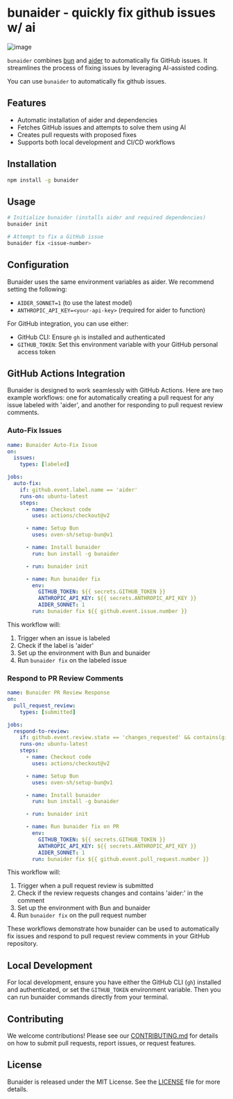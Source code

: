 # bunaider - quickly fix github issues w/ ai

![image](https://github.com/user-attachments/assets/b11a43ac-6e28-4aea-9e3c-ff41f1dbce8a)

`bunaider` combines [bun](https://github.com/oven-sh/bun) and [aider](https://aider.chat) to automatically fix GitHub issues. It streamlines the process of fixing issues by leveraging AI-assisted coding.

You can use `bunaider` to automatically fix github issues.

## Features

- Automatic installation of aider and dependencies
- Fetches GitHub issues and attempts to solve them using AI
- Creates pull requests with proposed fixes
- Supports both local development and CI/CD workflows

## Installation

```bash
npm install -g bunaider
```

## Usage

```bash
# Initialize bunaider (installs aider and required dependencies)
bunaider init

# Attempt to fix a GitHub issue
bunaider fix <issue-number>
```

## Configuration

Bunaider uses the same environment variables as aider. We recommend setting the following:

- `AIDER_SONNET=1` (to use the latest model)
- `ANTHROPIC_API_KEY=<your-api-key>` (required for aider to function)

For GitHub integration, you can use either:

- GitHub CLI: Ensure `gh` is installed and authenticated
- `GITHUB_TOKEN`: Set this environment variable with your GitHub personal access token

## GitHub Actions Integration

Bunaider is designed to work seamlessly with GitHub Actions. Here are two example workflows: one for automatically creating a pull request for any issue labeled with 'aider', and another for responding to pull request review comments.

### Auto-Fix Issues

```yaml
name: Bunaider Auto-Fix Issue
on:
  issues:
    types: [labeled]

jobs:
  auto-fix:
    if: github.event.label.name == 'aider'
    runs-on: ubuntu-latest
    steps:
      - name: Checkout code
        uses: actions/checkout@v2

      - name: Setup Bun
        uses: oven-sh/setup-bun@v1

      - name: Install bunaider
        run: bun install -g bunaider

      - run: bunaider init

      - name: Run bunaider fix
        env:
          GITHUB_TOKEN: ${{ secrets.GITHUB_TOKEN }}
          ANTHROPIC_API_KEY: ${{ secrets.ANTHROPIC_API_KEY }}
          AIDER_SONNET: 1
        run: bunaider fix ${{ github.event.issue.number }}
```

This workflow will:

1. Trigger when an issue is labeled
2. Check if the label is 'aider'
3. Set up the environment with Bun and bunaider
4. Run `bunaider fix` on the labeled issue

### Respond to PR Review Comments

```yaml
name: Bunaider PR Review Response
on:
  pull_request_review:
    types: [submitted]

jobs:
  respond-to-review:
    if: github.event.review.state == 'changes_requested' && contains(github.event.review.body, 'aider:')
    runs-on: ubuntu-latest
    steps:
      - name: Checkout code
        uses: actions/checkout@v2

      - name: Setup Bun
        uses: oven-sh/setup-bun@v1

      - name: Install bunaider
        run: bun install -g bunaider

      - run: bunaider init

      - name: Run bunaider fix on PR
        env:
          GITHUB_TOKEN: ${{ secrets.GITHUB_TOKEN }}
          ANTHROPIC_API_KEY: ${{ secrets.ANTHROPIC_API_KEY }}
          AIDER_SONNET: 1
        run: bunaider fix ${{ github.event.pull_request.number }}
```

This workflow will:

1. Trigger when a pull request review is submitted
2. Check if the review requests changes and contains 'aider:' in the comment
3. Set up the environment with Bun and bunaider
4. Run `bunaider fix` on the pull request number

These workflows demonstrate how bunaider can be used to automatically fix issues and respond to pull request review comments in your GitHub repository.

## Local Development

For local development, ensure you have either the GitHub CLI (`gh`) installed and authenticated, or set the `GITHUB_TOKEN` environment variable. Then you can run bunaider commands directly from your terminal.

## Contributing

We welcome contributions! Please see our [CONTRIBUTING.md](CONTRIBUTING.md) for details on how to submit pull requests, report issues, or request features.

## License

Bunaider is released under the MIT License. See the [LICENSE](LICENSE) file for more details.
